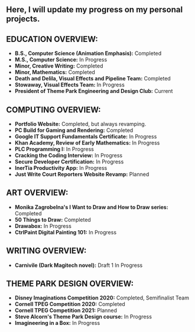 Here, I will update my progress on my personal projects. 
- 

EDUCATION OVERVIEW: 
- 
- **B.S., Computer Science (Animation Emphasis):** Completed
- **M.S., Computer Science:** In Progress
- **Minor, Creative Writing:** Completed 
- **Minor, Mathematics:** Completed
- **Death and Delila, Visual Effects and Pipeline Team:** Completed
- **Stowaway, Visual Effects Team:** In Progress
- **President of Theme Park Engineering and Design Club:** Current

COMPUTING OVERVIEW: 
- 
- **Portfolio Website:** Completed, but always revamping.
- **PC Build for Gaming and Rendering:** Completed 
- **Google IT Support Fundamentals Certificate:** In Progress
- **Khan Academy, Review of Early Mathematics:** In Progress 
- **PLC Programming I:** In Progress 
- **Cracking the Coding Interview:** In Progress
- **Secure Developer Certification:** In Progress
- **InerTia Productivity App:** In Progress
- **Just Write Court Reporters Website Revamp:** Planned

ART OVERVIEW: 
- 
- **Monika Zagrobelna's I Want to Draw and How to Draw series:** Completed 
- **50 Things to Draw:** Completed
- **Drawabox:** In Progress
- **CtrlPaint Digital Painting 101:** In Progress 

WRITING OVERVIEW: 
- 
- **Carnivile (Dark Magitech novel):** Draft 1 In Progress

THEME PARK DESIGN OVERVIEW:
- 
- **Disney Imaginations Competition 2020:** Completed, Semifinalist Team
- **Cornell TPEG Competition 2020:** Completed
- **Cornell TPEG Competition 2021:** Planned
- **Steve Alcorn's Theme Park Design course:** In Progress 
- **Imagineering in a Box:** In Progress 
